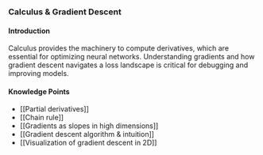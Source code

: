 ### Calculus & Gradient Descent

#### Introduction
Calculus provides the machinery to compute derivatives, which are essential for optimizing neural networks. Understanding gradients and how gradient descent navigates a loss landscape is critical for debugging and improving models.

#### Knowledge Points
- [[Partial derivatives]]
- [[Chain rule]]
- [[Gradients as slopes in high dimensions]]
- [[Gradient descent algorithm & intuition]]
- [[Visualization of gradient descent in 2D]] 
